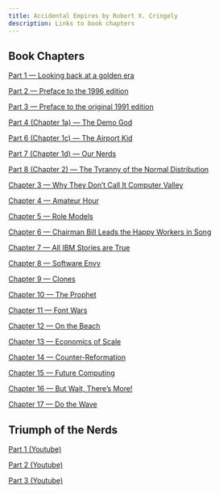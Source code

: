 ```yaml
---
title: Accidental Empires by Robert X. Cringely
description: Links to book chapters
---
```


<!-- Global site tag (gtag.js) - Google Analytics -->
<script async src="https://www.googletagmanager.com/gtag/js?id=G-7B0CGQKM9C"></script>
<script>
  window.dataLayer = window.dataLayer || [];
    function gtag(){dataLayer.push(arguments);}
      gtag('js', new Date());

        gtag('config', 'G-7B0CGQKM9C');
</script>

## Book Chapters

[Part 1 — Looking back at a golden era](https://www.cringely.com/2013/02/04/accidental-empires-part-1/)

[Part 2 — Preface to the 1996 edition](https://www.cringely.com/2013/02/05/accidental-empires-part-2-preface-to-the-1996-edition/)

[Part 3 — Preface to the original 1991 edition](https://www.cringely.com/2013/02/05/accidental-empires-part-3-prefac-to-the-1991-edition/)

[Part 4 (Chapter 1a) — The Demo God](https://www.cringely.com/2013/02/06/accidental-empies-chapter-1a-the-demo-god/)

[Part 6 (Chapter 1c) — The Airport Kid](https://www.cringely.com/2013/02/07/accidental-empires-part-6-chapter-1c-the-airport-kid/)

[Part 7 (Chapter 1d) — Our Nerds](https://www.cringely.com/2013/02/07/accidental-empires-part-7-chapter-1d-our-nerds/)

[Part 8 (Chapter 2) — The Tyranny of the Normal Distribution](https://www.cringely.com/2013/02/10/accidental-empires-part-8-chapter-2-the-tyranny-of-the-normal-distribution/)

[Chapter 3 — Why They Don’t Call It Computer Valley](https://www.cringely.com/2013/02/14/accidental-empires-chapter-3-why-they-dont-call-it-computer-valley/)

[Chapter 4 — Amateur Hour](https://www.cringely.com/2013/02/18/accidental-empires-chapter-4-amateur-hour/)

[Chapter 5 — Role Models](https://www.cringely.com/2013/02/20/accidental-empires-chapter-5-role-models/)

[Chapter 6 — Chairman Bill Leads the Happy Workers in Song](https://www.cringely.com/2013/02/25/accidental-empires-chapter-6-chairman-bill-leads-the-happy-workers-in-song/)

[Chapter 7 — All IBM Stories are True](https://www.cringely.com/2013/02/28/accidental-empires-chapter-7-all-ibm-stories-are-true/)

[Chapter 8 — Software Envy](https://www.cringely.com/2013/03/04/accidental-empires-chapter-8-software-envy/)

[Chapter 9 — Clones](https://www.cringely.com/2013/03/07/accidental-empires-chapter-9-clones/)

[Chapter 10 — The Prophet](https://www.cringely.com/2013/03/10/accidental-empires-chapter-10-the-prophet/)

[Chapter 11 — Font Wars](https://www.cringely.com/2013/03/14/accidental-empires-chapter-11-font-wars/)

[Chapter 12 — On the Beach](https://www.cringely.com/2013/03/18/accidental-empires-chapter-12-on-the-beach/)

[Chapter 13 — Economics of Scale](https://www.cringely.com/2013/03/21/accidental-empires-chapter-13-economics-of-scale/)

[Chapter 14 — Counter-Reformation](https://www.cringely.com/2013/03/24/accidental-empires-chapter-14-counter-reformation/)

[Chapter 15 — Future Computing](https://www.cringely.com/2013/03/28/accidental-empires-chapter-15-future-computing/)

[Chapter 16 — But Wait, There’s More!](https://www.cringely.com/2013/03/31/accidental-empires-chapter-16-but-wait-theres-more/)

[Chapter 17 — Do the Wave](https://www.cringely.com/2013/04/03/accidental-empires-chapter-17-do-the-wave/)

## Triumph of the Nerds

[Part 1 (Youtube)](https://www.youtube.com/watch?v=3QLuPg_UAKw)

[Part 2 (Youtube)](https://www.youtube.com/watch?v=ySqEvijSDGE)

[Part 3 (Youtube)](https://www.youtube.com/watch?v=WpdhFAKPsT4)
